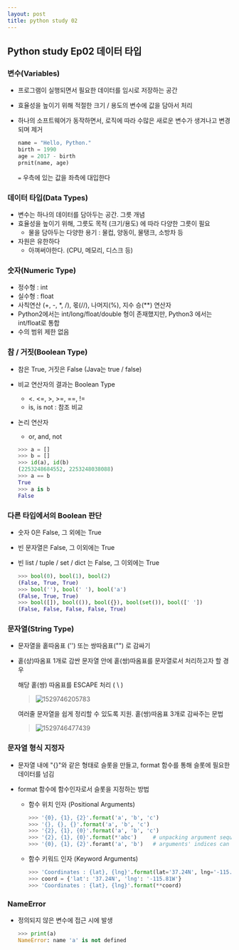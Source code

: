 ```yaml
---
layout: post
title: python study 02
---
```


## Python study Ep02 데이터 타입



### 변수(Variables)

- 프로그램이 실행되면서 필요한 데이터를 임시로 저장하는 공간

- 효율성을 높이기 위해 적절한 크기 / 용도의 변수에 값을 담아서 처리

- 하나의 소프트웨어가 동작하면서, 로직에 따라 수많은 새로운 변수가 생겨나고 변경되며 제거

  ```python
  name = "Hello, Python."
  birth = 1990
  age = 2017 - birth
  prnit(name, age)
  ```

  `=`  우측에 있는 값을 좌측에 대입한다



### 데이터 타입(Data Types)

- 변수는 하나의 데이터를 담아두는 공간. 그릇 개념
- 효율성을 높이기 위해, 그릇도 목적 (크기/용도) 에 따라 다양한 그릇이 필요
  - 물을 담아두는 다양한 용기 : 물컵, 양동이, 물탱크, 소방차 등
- 자원은 유한하다
  - 아껴써야한다. (CPU, 메모리, 디스크 등)



### 숫자(Numeric Type)

- 정수형 : int
- 실수형 : float
- 사칙연산 (+, -, *, /), 몫(//), 나머지(%), 지수 승(**) 연산자
- Python2에서는 int/long/float/double 형이 존재했지만, Python3 에서는 int/float로 통합
- 수의 범위 제한 없음



### 참 / 거짓(Boolean Type)

- 참은 True, 거짓은 False (Java는 true / false)

- 비교 연산자의 결과는 Boolean Type

  - <. <=, >, >=, ==, !=
  - is, is not : 참조 비교

- 논리 연산자

  - or, and, not

  ```python
  >>> a = []
  >>> b = []
  >>> id(a), id(b)
  (2253248684552, 2253248038088)
  >>> a == b
  True
  >>> a is b
  False
  ```



### 다른 타입에서의 Boolean 판단

- 숫자 0은 False, 그 외에는 True

- 빈 문자열은 False, 그 이외에는 True

- 빈 list / tuple / set / dict 는 False, 그 이외에는 True

  ```python
  >>> bool(0), bool(1), bool(2)
  (False, True, True)
  >>> bool(''), bool(' '), bool('a')
  (False, True, True)
  >>> bool([]), bool(()), bool({}), bool(set()), bool([' '])
  (False, False, False, False, True)
  ```

  

### 문자열(String Type)

- 문자열을 홑따옴표 ('') 또는 쌍따옴표("") 로 감싸기

- 홑(상)따옴표 1개로 감싼 문자열 안에 홑(쌍)따옴표를 문자열로서 처리하고자 할 경우

  해당 홑(쌍) 따옴표를 ESCAPE 처리  ( \ )

  > ![1529746205783](C:\Users\YANGUK\AppData\Local\Temp\1529746205783.png)

  여러줄 문자열을 쉽게 정리할 수 있도록 지원. 홑(쌍)따옴표 3개로 감싸주는 문법

  > ![1529746477439](C:\Users\YANGUK\AppData\Local\Temp\1529746477439.png)



### 문자열 형식 지정자

- 문자열 내에 "{}"와 같은 형태로 슬롯을 만들고, format 함수를 통해 슬롯에 필요한 데이터를 넘김

- format 함수에 함수인자로서 슬롯을 지정하는 방법

  - 함수 위치 인자 (Positional Arguments)

    ```python
    >>> '{0}, {1}, {2}'.format('a', 'b', 'c')
    >>> '{}, {}, {}'.format('a', 'b', 'c')
    >>> '{2}, {1}, {0}'.format('a', 'b', 'c')
    >>> '{2}, {1}, {0}'.format(*'abc')     # unpacking argument sequence
    >>> '{0}, {1}, {2}'.foramt('a', 'b')   # arguments' indices can be 										  repeated
    ```

  - 함수 키워드 인자 (Keyword Arguments)

    ```python
    >>> 'Coordinates : {lat}, {lng}'.format(lat='37.24N', lng='-115.81W')
    >>> coord = {'lat': '37.24N', 'lng': '-115.81W'}
    >>> 'Coordinates : {lat}, {lng}'.format(**coord)
    ```

    

### NameError

- 정의되지 않은 변수에 접근 시에 발생

  ```python
  >>> print(a)
  NameError: name 'a' is not defined
  ```

  
